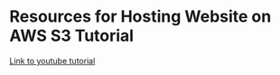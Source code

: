# Resources for Hosting Website on AWS S3 Tutorial

[Link to youtube tutorial](https://youtu.be/y-QzLVcPMEE)
